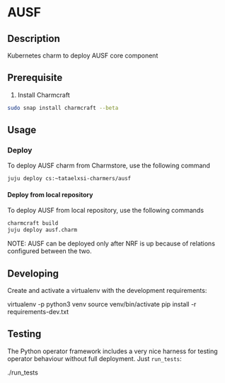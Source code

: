 <!--
 Copyright 2020 Tata Elxsi

 Licensed under the Apache License, Version 2.0 (the License); you may
 not use this file except in compliance with the License. You may obtain
 a copy of the License at

         http://www.apache.org/licenses/LICENSE-2.0

 Unless required by applicable law or agreed to in writing, software
 distributed under the License is distributed on an AS IS BASIS, WITHOUT
 WARRANTIES OR CONDITIONS OF ANY KIND, either express or implied. See the
 License for the specific language governing permissions and limitations
 under the License.

 For those usages not covered by the Apache License, Version 2.0 please
 contact: canonical@tataelxsi.onmicrosoft.com

 To get in touch with the maintainers, please contact:
 canonical@tataelxsi.onmicrosoft.com
-->

# AUSF

## Description

Kubernetes charm to deploy AUSF core component

## Prerequisite

1. Install Charmcraft

```bash
sudo snap install charmcraft --beta
```

## Usage

### Deploy

To deploy AUSF charm from Charmstore, use the following command

```bash
juju deploy cs:~tataelxsi-charmers/ausf
```

#### Deploy from local repository

To deploy AUSF from local repository, use the following commands

```bash
charmcraft build
juju deploy ausf.charm
```

NOTE: AUSF can be deployed only after NRF is up because
      of relations configured between the two.

## Developing

Create and activate a virtualenv with the development requirements:

   virtualenv -p python3 venv
   source venv/bin/activate
   pip install -r requirements-dev.txt

## Testing

The Python operator framework includes a very nice harness for testing
operator behaviour without full deployment. Just `run_tests`:

   ./run_tests
